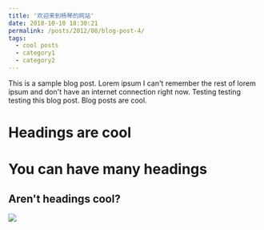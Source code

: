 ```yaml
---
title: '欢迎来到杨琴的网站'
date: 2018-10-10 18:30:21
permalink: /posts/2012/08/blog-post-4/
tags:
  - cool posts
  - category1
  - category2
---
```


This is a sample blog post. Lorem ipsum I can't remember the rest of lorem ipsum and don't have an internet connection right now. Testing testing testing this blog post. Blog posts are cool.

Headings are cool
======

You can have many headings
======

Aren't headings cool?
------

![]({{site.url}}/assets/fig1.jpg)
                        




